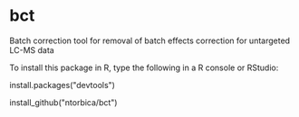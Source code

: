 # bct
Batch correction tool for removal of batch effects correction for untargeted LC-MS data

To install this package in R, type the following in a R console or RStudio:

install.packages("devtools")

install_github("ntorbica/bct")

